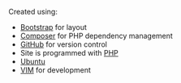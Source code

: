 Created using:
- [Bootstrap](https://getbootstrap.com) for layout
- [Composer](https://getcomposer.org) for PHP dependency management
- [GitHub](https://github.com) for version control
- Site is programmed with [PHP](https://www.php.net)
- [Ubuntu](https://ubuntu.com)
- [VIM](https://en.wikipedia.org/wiki/Vim_(text_editor)) for development